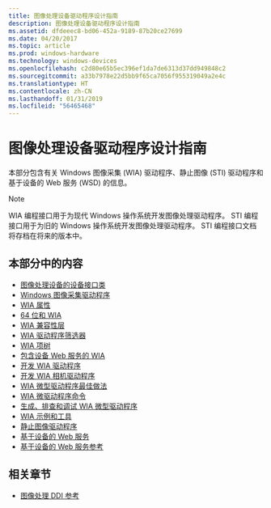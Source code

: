 ```yaml
---
title: 图像处理设备驱动程序设计指南
description: 图像处理设备驱动程序设计指南
ms.assetid: dfdeeec8-bd06-452a-9189-87b20ce27699
ms.date: 04/20/2017
ms.topic: article
ms.prod: windows-hardware
ms.technology: windows-devices
ms.openlocfilehash: c2d80e65b5ec396ef1da7de6313d37dd949848c2
ms.sourcegitcommit: a33b7978e22d5bb9f65ca7056f955319049a2e4c
ms.translationtype: HT
ms.contentlocale: zh-CN
ms.lasthandoff: 01/31/2019
ms.locfileid: "56465468"
---
```

# <a name="imaging-device-driver-design-guide"></a>图像处理设备驱动程序设计指南


本部分包含有关 Windows 图像采集 (WIA) 驱动程序、静止图像 (STI) 驱动程序和基于设备的 Web 服务 (WSD) 的信息。

> [!NOTE]
> WIA 编程接口用于为现代 Windows 操作系统开发图像处理驱动程序。 STI 编程接口用于为旧的 Windows 操作系统开发图像处理驱动程序。 STI 编程接口文档将存档在将来的版本中。 

## <a name="in-this-section"></a>本部分中的内容

-   [图像处理设备的设备接口类](device-interface-classes-for-imaging-devices.md)
-   [Windows 图像采集驱动程序](windows-image-acquisition-drivers.md)
-   [WIA 属性](about-wia-properties.md)
-   [64 位和 WIA](64-bit-and-wia.md)
-   [WIA 兼容性层](wia-compatibility-layer.md)
-   [WIA 驱动程序筛选器](wia-driver-filters.md)
-   [WIA 项树](wia-item-trees.md)
-   [包含设备 Web 服务的 WIA](wia-with-web-services-for-devices.md)
-   [开发 WIA 驱动程序](developing-a-wia-driver.md)
-   [开发 WIA 相机驱动程序](developing-a-wia-camera-driver.md)
-   [WIA 微型驱动程序最佳做法](wia-minidriver-best-practices.md)
-   [WIA 微驱动程序命令](wia-microdriver-commands.md)
-   [生成、排查和调试 WIA 微型驱动程序](building--troubleshooting-and-debugging-wia-minidrivers.md)
-   [WIA 示例和工具](wia-samples-and-tools.md)
-   [静止图像驱动程序](still-image-drivers.md)
-   [基于设备的 Web 服务](web-services-on-devices.md)
-   [基于设备的 Web 服务参考](web-services-on-devices-reference.md)
 
## <a name="related-sections"></a>相关章节

 
-   [图像处理 DDI 参考](https://docs.microsoft.com/windows-hardware/drivers/ddi/content/_image)

